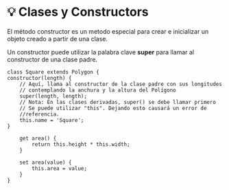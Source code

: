 # 💡 Clases y Constructors

<!-- * Classes in JavaScript are a special syntax for its prototypical inheritance model that is a comparable inheritance in class-based object oriented languages. Classes are just special functions added to ES6 that are meant to mimic the class keyword from these other languages. In JavaScript, we can have class declarations and class expressions, because they are just functions. So like all other functions, there are function declarations and function expressions.

* Classes serve as templates to create new objects.

* The most important thing to remember: Classes are just normal JavaScript functions and could be completely replicated without using the class syntax. It is special syntactic sugar added in ES6 to make it easier to declare and inherit complex objects.

* To declare a class, we use the class keyword.

* Class declarations aren’t hoisted so they can’t be used before they are defined in the code, as the JavaScript interpreter will not automatically pull them up to the top.

* We can also define a class by a class expression, which is an alternative syntax. They can be named or unnamed. We can also assign a class to a variable like we do with functions. 

    let Person = class {
    constructor(firstName, lastName) {
        this.firstName = firstName;
        this.lastName = lastName;
    }
    }

* Classes in JavaScript also have a constructor method that lets us set fields when the object is instantiated with a class. Each class can only have one constructor method in it

* A constructor can also call the super method to call the constructor of the super class if the class extends a parent class. -->

El método constructor es un metodo especial para crear e inicializar un objeto creado a partir de una clase.

Un constructor puede utilizar la palabra clave **super** para llamar al constructor de una clase padre.

    class Square extends Polygon {
    constructor(length) {
        // Aquí, llama al constructor de la clase padre con sus longitudes
        // contemplando la anchura y la altura del Polígono
        super(length, length);
        // Nota: En las clases derivadas, super() se debe llamar primero
        // Se puede utilizar "this". Dejando esto causará un error de
        //referencia.
        this.name = 'Square';
    }

        get area() {
            return this.height * this.width;
        }

        set area(value) {
            this.area = value;
        }
    }


<!-- Getters and Setters

JavaScript classes can have getter and setter functions. Getters, as the name suggests, is a method that lets us get some data from a class. Setters are methods that gives us the ability to set some fields of the class. We denote getter functions with the get keyword and setters with the set keyword

JavaScript Inheritance

In JavaScript, we can create classes where the properties can be included in the properties of a child class.
So, we can have a high-level class that contains the properties that are common to all the child classes, and the child class can have its own special properties that are not in any other classes.  

with the èxtends`keyword  https://levelup.gitconnected.com/using-classes-in-javascript-e677d248bb6e-->